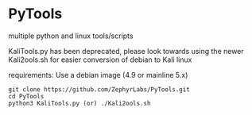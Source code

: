 # PyTools
multiple python and linux tools/scripts
 
KaliTools.py has been deprecated,
please look towards using the newer Kali2ools.sh for easier conversion of debian to Kali linux

requirements:
Use a debian image (4.9 or mainline 5.x)

```
git clone https://github.com/ZephyrLabs/PyTools.git
cd PyTools
python3 KaliTools.py (or) ./Kali2ools.sh
```
